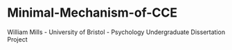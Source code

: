 # Minimal-Mechanism-of-CCE

William Mills - University of Bristol - Psychology Undergraduate Dissertation Project
